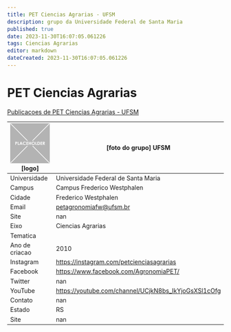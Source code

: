```yaml
---
title: PET Ciencias Agrarias - UFSM
description: grupo da Universidade Federal de Santa Maria
published: true
date: 2023-11-30T16:07:05.061226
tags: Ciencias Agrarias
editor: markdown
dateCreated: 2023-11-30T16:07:05.061226
---
```


# PET Ciencias Agrarias

[Publicacoes de PET Ciencias Agrarias - UFSM](/atividade/257PETCienciasAgrariasUFSM/feed.md)

| ![placeholder.png](/placeholder.png) [logo] | [foto do grupo] UFSM         |
| ------------------------------------------- | ------------------------------------------------- |
| Universidade                                | Universidade Federal de Santa Maria      |
| Campus                                      | Campus Frederico Westphalen            |
| Cidade                                      | Frederico Westphalen             |
| Email                                       | petagronomiafw@ufsm.br             |
| Site                                        | nan              |
| Eixo                                        | Ciencias Agrarias              |
| Tematica                                    |           |
| Ano de criacao                              | 2010        |
| Instagram                                   | https://instagram.com/petcienciasagrarias         |
| Facebook                                    | https://www.facebook.com/AgronomiaPET/          |
| Twitter                                     | nan           |
| YouTube                                     | https://youtube.com/channel/UCjkN8bs_IkYjoGsXSl1cOfg           |
| Contato                                     | nan         |
| Estado                                      |  RS            |
| Site                                        | nan |
